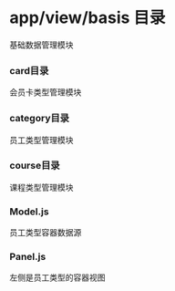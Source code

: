 # app/view/basis 目录
基础数据管理模块
### card目录
会员卡类型管理模块
### category目录
员工类型管理模块
### course目录
课程类型管理模块
### Model.js
员工类型容器数据源
### Panel.js
左侧是员工类型的容器视图
